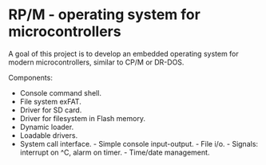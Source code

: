 # RP/M - operating system for microcontrollers

A goal of this project is to develop an embedded operating system
for modern microcontrollers, similar to CP/M or DR-DOS.

Components:
  * Console command shell.
  * File system exFAT.
  * Driver for SD card.
  * Driver for filesystem in Flash memory.
  * Dynamic loader.
  * Loadable drivers.
  * System call interface.
        - Simple console input-output.
        - File i/o.
        - Signals: interrupt on ^C, alarm on timer.
        - Time/date management.

